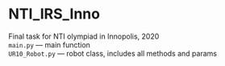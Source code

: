 # NTI_IRS_Inno
Final task for NTI olympiad in Innopolis, 2020\
`main.py` — main function\
`UR10_Robot.py` — robot class, includes all methods and params
